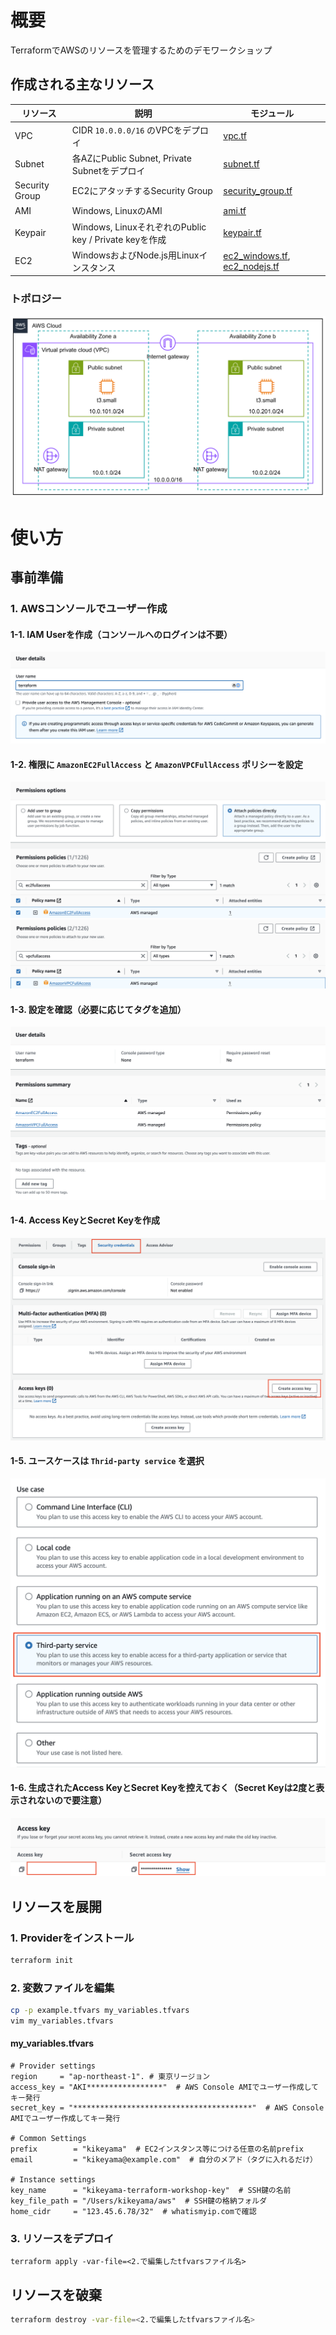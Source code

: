 # 概要

TerraformでAWSのリソースを管理するためのデモワークショップ

## 作成される主なリソース

| リソース | 説明 | モジュール |
| --- | --- | --- |
| VPC | CIDR `10.0.0.0/16` のVPCをデプロイ | [vpc.tf](vpc.tf) |
| Subnet | 各AZにPublic Subnet, Private Subnetをデプロイ | [subnet.tf](subnet.tf) |
| Security Group | EC2にアタッチするSecurity Group | [security_group.tf](security_group.tf) |
| AMI | Windows, LinuxのAMI | [ami.tf](ami.tf) |
| Keypair | Windows, LinuxそれぞれのPublic key / Private keyを作成 | [keypair.tf](keypair.tf) |
| EC2 | WindowsおよびNode.js用Linuxインスタンス | [ec2_windows.tf](ec2_windows.tf), [ec2_nodejs.tf](ec2_nodejs.tf) |

### トポロジー

![VPCトポロジー](../images/aws_vpc_topology.png)

# 使い方

## 事前準備

### 1. AWSコンソールでユーザー作成

#### 1-1. IAM Userを作成（コンソールへのログインは不要）

![IAM Userを作成](../images/aws_iam_user_1.png)

#### 1-2. 権限に `AmazonEC2FullAccess` と `AmazonVPCFullAccess` ポリシーを設定

![AmazonEC2FullAccessポリシーを設定](../images/aws_iam_user_2.png)  
![AmazonVPCFullAccessポリシーを設定](../images/aws_iam_user_3.png)

#### 1-3. 設定を確認（必要に応じてタグを追加）

![設定を確認](../images/aws_iam_user_4.png)

#### 1-4. Access KeyとSecret Keyを作成

![Access KeyとSecret Keyを作成](../images/aws_iam_user_5.png)

#### 1-5. ユースケースは `Thrid-party service` を選択

![`Thrid-party service`　を選択](../images/aws_iam_user_6.png)

#### 1-6. 生成されたAccess KeyとSecret Keyを控えておく（Secret Keyは2度と表示されないので要注意）

![Access KeyとSecret Keyをコピー](../images/aws_iam_user_7.png)

## リソースを展開

### 1. Providerをインストール

```bash
terraform init
```

### 2. 変数ファイルを編集

```bash
cp -p example.tfvars my_variables.tfvars
vim my_variables.tfvars
```

#### my_variables.tfvars

```hcl
# Provider settings
region     = "ap-northeast-1". # 東京リージョン
access_key = "AKI*****************"  # AWS Console AMIでユーザー作成してキー発行
secret_key = "****************************************"  # AWS Console AMIでユーザー作成してキー発行

# Common Settings
prefix        = "kikeyama"  # EC2インスタンス等につける任意の名前prefix
email         = "kikeyama@example.com"  # 自分のメアド（タグに入れるだけ）

# Instance settings
key_name      = "kikeyama-terraform-workshop-key"  # SSH鍵の名前
key_file_path = "/Users/kikeyama/aws"  # SSH鍵の格納フォルダ
home_cidr     = "123.45.6.78/32"  # whatismyip.comで確認
```

### 3. リソースをデプロイ 

```
terraform apply -var-file=<2.で編集したtfvarsファイル名>
```

## リソースを破棄

```bash
terraform destroy -var-file=<2.で編集したtfvarsファイル名>
```
